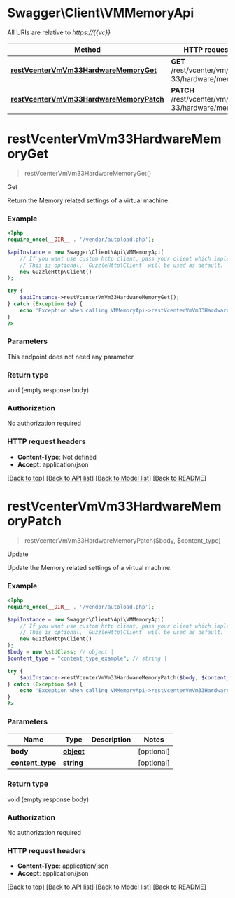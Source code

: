 # Swagger\Client\VMMemoryApi

All URIs are relative to *https://{{vc}}*

Method | HTTP request | Description
------------- | ------------- | -------------
[**restVcenterVmVm33HardwareMemoryGet**](VMMemoryApi.md#restvcentervmvm33hardwarememoryget) | **GET** /rest/vcenter/vm/vm-33/hardware/memory | Get
[**restVcenterVmVm33HardwareMemoryPatch**](VMMemoryApi.md#restvcentervmvm33hardwarememorypatch) | **PATCH** /rest/vcenter/vm/vm-33/hardware/memory | Update

# **restVcenterVmVm33HardwareMemoryGet**
> restVcenterVmVm33HardwareMemoryGet()

Get

Return the Memory related settings of a virtual machine.

### Example
```php
<?php
require_once(__DIR__ . '/vendor/autoload.php');

$apiInstance = new Swagger\Client\Api\VMMemoryApi(
    // If you want use custom http client, pass your client which implements `GuzzleHttp\ClientInterface`.
    // This is optional, `GuzzleHttp\Client` will be used as default.
    new GuzzleHttp\Client()
);

try {
    $apiInstance->restVcenterVmVm33HardwareMemoryGet();
} catch (Exception $e) {
    echo 'Exception when calling VMMemoryApi->restVcenterVmVm33HardwareMemoryGet: ', $e->getMessage(), PHP_EOL;
}
?>
```

### Parameters
This endpoint does not need any parameter.

### Return type

void (empty response body)

### Authorization

No authorization required

### HTTP request headers

 - **Content-Type**: Not defined
 - **Accept**: application/json

[[Back to top]](#) [[Back to API list]](../../README.md#documentation-for-api-endpoints) [[Back to Model list]](../../README.md#documentation-for-models) [[Back to README]](../../README.md)

# **restVcenterVmVm33HardwareMemoryPatch**
> restVcenterVmVm33HardwareMemoryPatch($body, $content_type)

Update

Update the Memory related settings of a virtual machine.

### Example
```php
<?php
require_once(__DIR__ . '/vendor/autoload.php');

$apiInstance = new Swagger\Client\Api\VMMemoryApi(
    // If you want use custom http client, pass your client which implements `GuzzleHttp\ClientInterface`.
    // This is optional, `GuzzleHttp\Client` will be used as default.
    new GuzzleHttp\Client()
);
$body = new \stdClass; // object | 
$content_type = "content_type_example"; // string | 

try {
    $apiInstance->restVcenterVmVm33HardwareMemoryPatch($body, $content_type);
} catch (Exception $e) {
    echo 'Exception when calling VMMemoryApi->restVcenterVmVm33HardwareMemoryPatch: ', $e->getMessage(), PHP_EOL;
}
?>
```

### Parameters

Name | Type | Description  | Notes
------------- | ------------- | ------------- | -------------
 **body** | [**object**](../Model/object.md)|  | [optional]
 **content_type** | **string**|  | [optional]

### Return type

void (empty response body)

### Authorization

No authorization required

### HTTP request headers

 - **Content-Type**: application/json
 - **Accept**: application/json

[[Back to top]](#) [[Back to API list]](../../README.md#documentation-for-api-endpoints) [[Back to Model list]](../../README.md#documentation-for-models) [[Back to README]](../../README.md)

